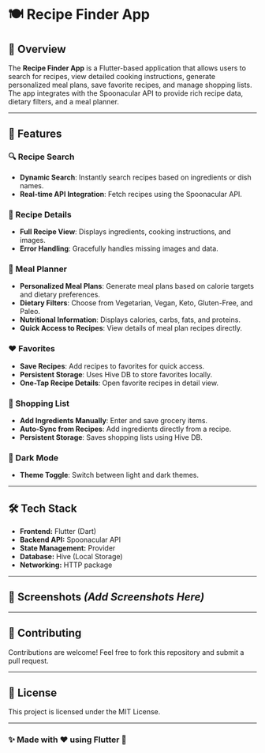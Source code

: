# 🍽️ Recipe Finder App

## 📌 Overview
The **Recipe Finder App** is a Flutter-based application that allows users to search for recipes, view detailed cooking instructions, generate personalized meal plans, save favorite recipes, and manage shopping lists. The app integrates with the Spoonacular API to provide rich recipe data, dietary filters, and a meal planner.

---

## 🚀 Features

### 🔍 Recipe Search
- **Dynamic Search**: Instantly search recipes based on ingredients or dish names.
- **Real-time API Integration**: Fetch recipes using the Spoonacular API.

### 📜 Recipe Details
- **Full Recipe View**: Displays ingredients, cooking instructions, and images.
- **Error Handling**: Gracefully handles missing images and data.

### 🍱 Meal Planner
- **Personalized Meal Plans**: Generate meal plans based on calorie targets and dietary preferences.
- **Dietary Filters**: Choose from Vegetarian, Vegan, Keto, Gluten-Free, and Paleo.
- **Nutritional Information**: Displays calories, carbs, fats, and proteins.
- **Quick Access to Recipes**: View details of meal plan recipes directly.

### ❤️ Favorites
- **Save Recipes**: Add recipes to favorites for quick access.
- **Persistent Storage**: Uses Hive DB to store favorites locally.
- **One-Tap Recipe Details**: Open favorite recipes in detail view.

### 🛒 Shopping List
- **Add Ingredients Manually**: Enter and save grocery items.
- **Auto-Sync from Recipes**: Add ingredients directly from a recipe.
- **Persistent Storage**: Saves shopping lists using Hive DB.

### 🌙 Dark Mode 
- **Theme Toggle**: Switch between light and dark themes.

---

## 🛠️ Tech Stack
- **Frontend:** Flutter (Dart)
- **Backend API:** Spoonacular API
- **State Management:** Provider
- **Database:** Hive (Local Storage)
- **Networking:** HTTP package


---

## 📱 Screenshots *(Add Screenshots Here)*

---

## 🤝 Contributing
Contributions are welcome! Feel free to fork this repository and submit a pull request.

---

## 📝 License
This project is licensed under the MIT License.

---

### ✨ Made with ❤️ using Flutter 🚀

